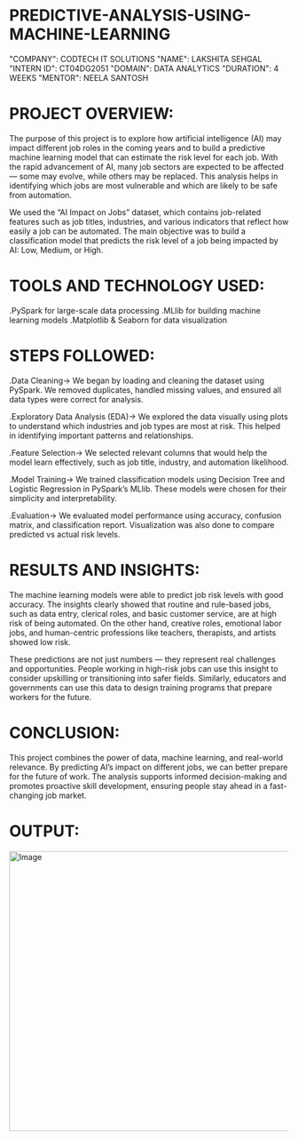 # PREDICTIVE-ANALYSIS-USING-MACHINE-LEARNING

"COMPANY": CODTECH IT SOLUTIONS
"NAME": LAKSHITA SEHGAL
"INTERN ID": CT04DG2051
"DOMAIN": DATA ANALYTICS
"DURATION": 4 WEEKS 
"MENTOR": NEELA SANTOSH

# PROJECT OVERVIEW:
 The purpose of this project is to explore how artificial intelligence (AI) may impact different job roles in the coming years and to build a predictive machine learning model that can estimate the risk level for  each job. With the rapid advancement of AI, many job sectors are expected to be affected — some may evolve, while others may be replaced. This analysis helps in identifying which jobs are most vulnerable 
 and which are likely to be safe from automation.

 We used the “AI Impact on Jobs” dataset, which contains job-related features such as job titles, industries, and various indicators that reflect how easily a job can be automated. The main objective was to build  a classification model that predicts the risk level of a job being impacted by AI: Low, Medium, or High.


# TOOLS AND TECHNOLOGY USED:
 .PySpark for large-scale data processing
 .MLlib for building machine learning models
 .Matplotlib & Seaborn for data visualization

# STEPS FOLLOWED:
.Data Cleaning->
 We began by loading and cleaning the dataset using PySpark. We removed duplicates, handled missing values, and ensured all data types were correct for analysis.

.Exploratory Data Analysis (EDA)->
 We explored the data visually using plots to understand which industries and job types are most at risk. This helped in identifying important patterns and relationships.

.Feature Selection->
 We selected relevant columns that would help the model learn effectively, such as job title, industry, and automation likelihood.

.Model Training->
 We trained classification models using Decision Tree and Logistic Regression in PySpark’s MLlib. These models were chosen for their simplicity and interpretability.

.Evaluation->
 We evaluated model performance using accuracy, confusion matrix, and classification report. Visualization was also done to compare predicted vs actual risk levels.

# RESULTS AND INSIGHTS:
 The machine learning models were able to predict job risk levels with good accuracy. The insights clearly showed that routine and rule-based jobs, such as data entry, clerical roles, and basic customer
 service,  are at high risk of being automated. On the other hand, creative roles, emotional labor jobs, and human-centric professions like teachers, therapists, and artists showed low risk.

 These predictions are not just numbers — they represent real challenges and opportunities. People working in high-risk jobs can use this insight to consider upskilling or transitioning into safer fields.
 Similarly, educators and governments can use this data to design training programs that prepare workers for the future.

# CONCLUSION:
This project combines the power of data, machine learning, and real-world relevance. By predicting AI’s impact on different jobs, we can better prepare for the future of work. The analysis supports informed decision-making and promotes proactive skill development, ensuring people stay ahead in a fast-changing job market.

# OUTPUT:




<img width="507" height="504" alt="Image" src="https://github.com/user-attachments/assets/3d9104da-d159-4502-b851-60204ae3913f" />


